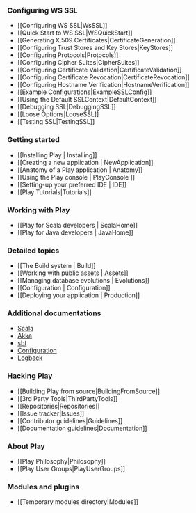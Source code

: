 <!--- Copyright (C) 2009-2013 Typesafe Inc. <http://www.typesafe.com> -->
### Configuring WS SSL

- [[Configuring WS SSL|WsSSL]]
- [[Quick Start to WS SSL|WSQuickStart]]
- [[Generating X.509 Certificates|CertificateGeneration]]
- [[Configuring Trust Stores and Key Stores|KeyStores]]
- [[Configuring Protocols|Protocols]]
- [[Configuring Cipher Suites|CipherSuites]]
- [[Configuring Certificate Validation|CertificateValidation]]
- [[Configuring Certificate Revocation|CertificateRevocation]]
- [[Configuring Hostname Verification|HostnameVerification]]
- [[Example Configurations|ExampleSSLConfig]]
- [[Using the Default SSLContext|DefaultContext]]
- [[Debugging SSL|DebuggingSSL]]
- [[Loose Options|LooseSSL]]
- [[Testing SSL|TestingSSL]]

### Getting started

- [[Installing Play | Installing]]
- [[Creating a new application | NewApplication]]
- [[Anatomy of a Play application | Anatomy]]
- [[Using the Play console | PlayConsole ]]
- [[Setting-up your preferred IDE | IDE]]
- [[Play Tutorials|Tutorials]]

### Working with Play
- [[Play for Scala developers | ScalaHome]]
- [[Play for Java developers | JavaHome]]

### Detailed topics

- [[The Build system | Build]]
- [[Working with public assets | Assets]]
- [[Managing database evolutions | Evolutions]]
- [[Configuration | Configuration]]
- [[Deploying your application | Production]]

### Additional documentations

- [Scala](http://docs.scala-lang.org/)
- [Akka](http://akka.io/docs/)
- [sbt](http://www.scala-sbt.org/learn.html)
- [Configuration](https://github.com/typesafehub/config)
- [Logback](http://logback.qos.ch/documentation.html)

### Hacking Play

- [[Building Play from source|BuildingFromSource]]
- [[3rd Party Tools|ThirdPartyTools]]
- [[Repositories|Repositories]]
- [[Issue tracker|Issues]]
- [[Contributor guidelines|Guidelines]]
- [[Documentation guidelines|Documentation]]

### About Play

- [[Play Philosophy|Philosophy]]
- [[Play User Groups|PlayUserGroups]]

### Modules and plugins

- [[Temporary modules directory|Modules]]

